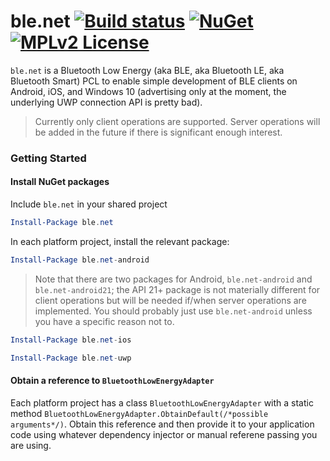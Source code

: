 # ble.net [![Build status](https://img.shields.io/appveyor/ci/nexussays/ble-net.svg?style=flat-square)](https://ci.appveyor.com/project/nexussays/ble-net) [![NuGet](https://img.shields.io/nuget/v/ble.net.svg?style=flat-square)](https://www.nuget.org/packages/ble.net) [![MPLv2 License](https://img.shields.io/badge/license-MPLv2-blue.svg?style=flat-square)](https://www.mozilla.org/MPL/2.0/)

`ble.net` is a Bluetooth Low Energy (aka BLE, aka Bluetooth LE, aka Bluetooth Smart) PCL to enable simple development of BLE clients on Android, iOS, and Windows 10 (advertising only at the moment, the underlying UWP connection API is pretty bad).

> Currently only client operations are supported. Server operations will be added in the future if there is significant enough interest.

### Getting Started

#### Install NuGet packages

Include `ble.net` in your shared project
```powershell
Install-Package ble.net
```

In each platform project, install the relevant package:
```powershell
Install-Package ble.net-android
```
> Note that there are two packages for Android, `ble.net-android` and `ble.net-android21`; the API 21+ package is not materially different for client operations but will be needed if/when server operations are implemented. You should probably just use `ble.net-android` unless you have a specific reason not to.
```powershell
Install-Package ble.net-ios
```
```powershell
Install-Package ble.net-uwp
```

#### Obtain a reference to `BluetoothLowEnergyAdapter`

Each platform project has a class `BluetoothLowEnergyAdapter` with a static method `BluetoothLowEnergyAdapter.ObtainDefault(/*possible arguments*/)`. Obtain this reference and then provide it to your application code using whatever dependency injector or manual referene passing you are using.